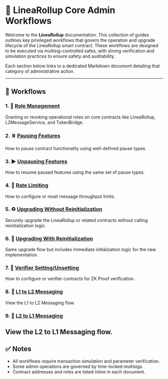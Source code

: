 # 📘 LineaRollup Core Admin Workflows

Welcome to the **LineaRollup** documentation. This collection of guides outlines key privileged workflows that govern the operation and upgrade lifecycle of the LineaRollup smart contract. These workflows are designed to be executed via multisig-controlled safes, with strong verification and simulation practices to ensure safety and auditability.

Each section below links to a dedicated Markdown document detailing that category of administrative action.

---

## 📑 Workflows

### 1. 🔐 [Role Management](./administration/roleManagement.md)
Granting or revoking operational roles on core contracts like LineaRollup, L2MessageService, and TokenBridge.

### 2. ⏸️ [Pausing Features](./administration/pausing.md)
How to pause contract functionality using well-defined pause types.

### 3. ▶️ [Unpausing Features](./administration/unpausing.md)
How to resume paused features using the same set of pause types.

### 4. 🧮 [Rate Limiting](./administration/rateLimiting.md)
How to configure or reset message throughput limits.

### 5. ♻️ [Upgrading Without Reinitialization](./administration/upgradeContract.md)
Securely upgrade the LineaRollup or related contracts without calling reinitialization logic.

### 6. 🔁 [Upgrading With Reinitialization](./administration/upgradeAndCallContract.md)
Same upgrade flow but includes immediate initialization logic for the new implementation.

### 7. 🧾 [Verifier Setting/Unsetting](./administration/verifierSettingUnsetting.md)
How to configure or verifier contracts for ZK Proof verification.

### 8. 🧾 [L1 to L2 Messaging](./messaging/canonicalL1ToL2Messaging.md)
View the L1 to L2 Messaging flow.

### 9. 🧾 [L2 to L1 Messaging](./messaging/canonicalL2ToL1Messaging.md)
View the L2 to L1 Messaging flow.
---

## ✅ Notes

- All workflows require transaction simulation and parameter verification.
- Some admin operations are governed by time-locked multisigs.
- Contract addresses and roles are listed inline in each document.